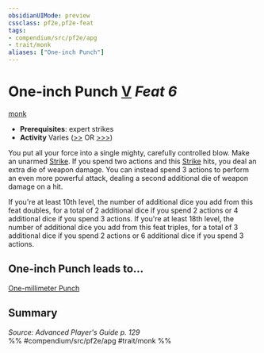 ```yaml
---
obsidianUIMode: preview
cssclass: pf2e,pf2e-feat
tags:
- compendium/src/pf2e/apg
- trait/monk
aliases: ["One-inch Punch"]
---
```

# One-inch Punch  [V](../../rules/core-rulebook/chapter-9-playing-the-game.md#Actions "Varies") *Feat 6*  
[monk](../../rules/traits/monk.md)  

- **Prerequisites**: expert strikes
- **Activity** Varies ([>>](../../rules/core-rulebook/chapter-9-playing-the-game.md#Actions "Two-Action") OR [>>>](../../rules/core-rulebook/chapter-9-playing-the-game.md#Actions "Three-Action"))

You put all your force into a single mighty, carefully controlled blow. Make an unarmed [Strike](../../rules/actions/strike.md). If you spend two actions and this [Strike](../../rules/actions/strike.md) hits, you deal an extra die of weapon damage. You can instead spend 3 actions to perform an even more powerful attack, dealing a second additional die of weapon damage on a hit.

If you're at least 10th level, the number of additional dice you add from this feat doubles, for a total of 2 additional dice if you spend 2 actions or 4 additional dice if you spend 3 actions. If you're at least 18th level, the number of additional dice you add from this feat triples, for a total of 3 additional dice if you spend 2 actions or 6 additional dice if you spend 3 actions.

## One-inch Punch leads to...

[One-millimeter Punch](one-millimeter-punch-apg.md)

## Summary

*Source: Advanced Player's Guide p. 129*  
%% #compendium/src/pf2e/apg #trait/monk %%